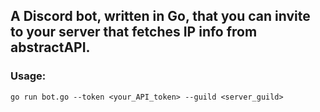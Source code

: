 ## A Discord bot, written in Go, that you can invite to your server that fetches IP info from abstractAPI.

### Usage:
``` go run bot.go --token <your_API_token> --guild <server_guild> ```



